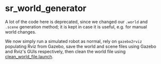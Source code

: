 # sr_world_generator

A lot of the code here is deprecated, since we changed our `.world` and `.scene` generation method; it is kept in case it is useful, e.g. for manual world changes.

We now simply run a simulated robot as normal, rely on `gazebo2rviz` populating Rviz from Gazebo, save the world and scene files using Gazebo and Rviz's GUIs respectively, then clean the world file using [clean_world_file.launch](launch/clean_world_file.launch).
